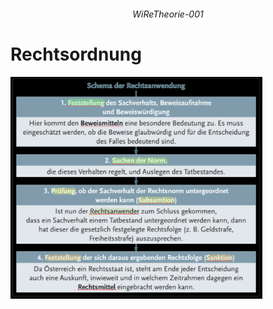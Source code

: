 ###### <p align="center"> WiReTheorie-001 </p>

# Rechtsordnung

<img src="./img/rechtsordnung.png" alt="rechtsordnung" width=80%>
